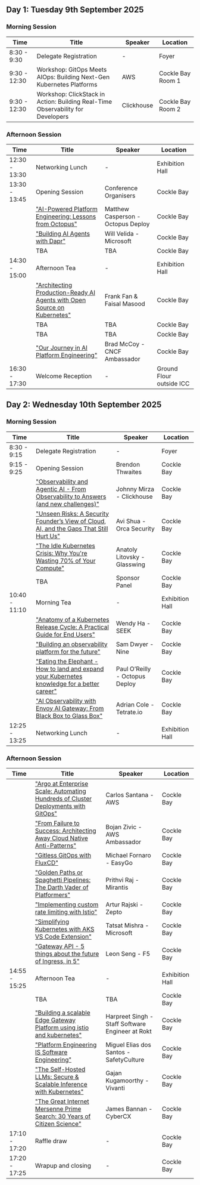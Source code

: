 ## Day 1: Tuesday 9th September 2025

### Morning Session

| Time  | Title | Speaker | Location |
|---|---|---|---|
| 8:30 - 9:30 | Delegate Registration | - | Foyer |
| 9:30 - 12:30 | Workshop: GitOps Meets AIOps: Building Next-Gen Kubernetes Platforms | AWS | Cockle Bay Room 1 |
| 9:30 - 12:30 | Workshop: ClickStack in Action: Building Real-Time Observability for Developers | Clickhouse | Cockle Bay Room 2 |

### Afternoon Session

| Time  | Title | Speaker | Location |
|---|---|---|---|
| 12:30 - 13:30 | Networking Lunch | - | Exhibition Hall |
| 13:30 - 13:45 | Opening Session | Conference Organisers | Cockle Bay |
| | ["AI-Powered Platform Engineering: Lessons from Octopus"](abstracts/MatthewCasperson.md) | Matthew Casperson - Octopus Deploy | Cockle Bay |
| | ["Building AI Agents with Dapr"](abstracts/WillVelida.md) | Will Velida - Microsoft | Cockle Bay |
| | TBA | TBA | Cockle Bay |
| 14:30 - 15:00 | Afternoon Tea | - | Exhibition Hall |
| | ["Architecting Production-Ready AI Agents with Open Source on Kubernetes"](abstracts/FrankFan.md) | Frank Fan & Faisal Masood | Cockle Bay |
| | TBA | TBA | Cockle Bay |
| | TBA | TBA | Cockle Bay |
| | ["Our Journey in AI Platform Engineering"](abstracts/BradMcCoy.md) | Brad McCoy - CNCF Ambassador | Cockle Bay |
| 16:30 - 17:30 | Welcome Reception | - | Ground Flour outside ICC |

## Day 2: Wednesday 10th September 2025

### Morning Session

| Time  | Title | Speaker | Location |
|---|---|---|---|
| 8:30 - 9:15 | Delegate Registration | - | Foyer |
| 9:15 - 9:25 | Opening Session | Brendon Thwaites | Cockle Bay |
| | ["Observability and Agentic AI - From Observability to Answers (and new challenges)"](abstracts/JohnnyMirza.md) | Johnny Mirza - Clickhouse | Cockle Bay |
| | ["Unseen Risks: A Security Founder’s View of Cloud, AI, and the Gaps That Still Hurt Us"](abstracts/AviShua.md) | Avi Shua - Orca Security | Cockle Bay |
| | ["The Idle Kubernetes Crisis: Why You're Wasting 70% of Your Compute"](abstracts/AnatolyLitovsky.md) | Anatoly Litovsky - Glasswing | Cockle Bay |
| | TBA | Sponsor Panel | Cockle Bay |
| 10:40 - 11:10 | Morning Tea | - | Exhibition Hall |
| | ["Anatomy of a Kubernetes Release Cycle: A Practical Guide for End Users"](abstracts/WendyHa.md) | Wendy Ha - SEEK | Cockle Bay |
| | ["Building an observability platform for the future"](abstracts/SamDwyer.md) | Sam Dwyer - Nine | Cockle Bay |
| | ["Eating the Elephant - How to land and expand your Kubernetes knowledge for a better career"](abstracts/PaulOReilly.md) | Paul O’Reilly - Octopus Deploy | Cockle Bay |
| | ["AI Observability with Envoy AI Gateway: From Black Box to Glass Box"](abstracts/AdrianCole.md) | Adrian Cole - Tetrate.io | Cockle Bay |
| 12:25 - 13:25 | Networking Lunch | - | Exhibition Hall |

### Afternoon Session

| Time  | Title | Speaker | Location |
|---|---|---|---|
| | ["Argo at Enterprise Scale: Automating Hundreds of Cluster Deployments with GitOps"](abstracts/CarlosSantana.md) | Carlos Santana - AWS | Cockle Bay |
| | ["From Failure to Success: Architecting Away Cloud Native Anti-Patterns"](abstracts/BojanZivic.md) | Bojan Zivic - AWS Ambassador | Cockle Bay |
| | ["Gitless GitOps with FluxCD"](abstracts/MichaelFornaro.md) | Michael Fornaro - EasyGo | Cockle Bay |
| | ["Golden Paths or Spaghetti Pipelines: The Darth Vader of Platformers"](abstracts/PrithviRaj.md) | Prithvi Raj - Mirantis | Cockle Bay |
| | ["Implementing custom rate limiting with Istio"](abstracts/ArturRajski.md) | Artur Rajski - Zepto | Cockle Bay |
| | ["Simplifying Kubernetes with AKS VS Code Extension"](abstracts/TatsatMishra.md) | Tatsat Mishra - Microsoft | Cockle Bay |
| | ["Gateway API - 5 things about the future of Ingress, in 5"](abstracts/LeonSeng.md) | Leon Seng - F5 | Cockle Bay |
| 14:55 - 15:25 | Afternoon Tea | - | Exhibition Hall |
| | TBA | TBA | Cockle Bay |
| | ["Building a scalable Edge Gateway Platform using istio and kubernetes"](abstracts/HarpreetSingh.md) | Harpreet Singh - Staff Software Engineer at Rokt | Cockle Bay |
| | ["Platform Engineering IS Software Engineering"](abstracts/MiguelEliasdosSantos.md) | Miguel Elias dos Santos - SafetyCulture | Cockle Bay |
| | ["The Self-Hosted LLMs: Secure & Scalable Inference with Kubernetes"](abstracts/GajanKugamoorthy.md) | Gajan Kugamoorthy - Vivanti | Cockle Bay |
| | ["The Great Internet Mersenne Prime Search: 30 Years of Citizen Science"](abstracts/JamesBannan.md) | James Bannan - CyberCX | Cockle Bay |
| 17:10 - 17:20 | Raffle draw | - | Cockle Bay |
| 17:20 - 17:25 | Wrapup and closing | - | Cockle Bay |
